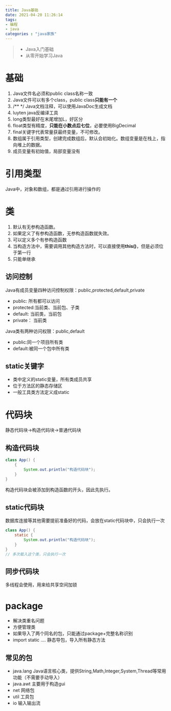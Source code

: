 ```yaml
---
title: Java基础
date: 2021-04-20 11:26:14
tags:
- 编程
- java
categories : "java家族"
---
```


> - Java入门基础
> - 从零开始学习Java

<!--more-->

# 基础
1. Java文件名必须和public class名称一致
2. Java文件可以有多个class，public class**只能有一个**
3. /** */ Java文档注释，可以使用JavaDoc生成文档
4. luyten java反编译工具
5. long类型最好在末尾增加L，好区分
6. float类型有精度，**只能在小数点后七位**，必要使用BigDecimal
7. final关键字代表常量获最终变量，不可修改。
8. 数组属于引用类型，创建完成数组后，默认会初始化。数组变量是在栈上，指向堆上的数据。
9. 成员变量有初始值，局部变量没有

# 引用类型
Java中，对象和数组，都是通过引用进行操作的

# 类
1. 默认有无参构造函数。
2. 如果定义了有参构造函数，无参构造函数就失效。
3. 可以定义多个有参构造函数
4. 当构造方法中，需要调用其他构造方法时，可以直接使用**this()**，但是必须位于第一行
5. 只能单继承

## 访问控制
Java有成员变量四种访问控制权限：public,protected,default,private
- public: 所有都可以访问
- protected:当前类、当前包、子类
- default: 当前类，当前包
- private： 当前类

Java类有两种访问权限：public,default
- public:同一个项目所有类
- default:被同一个包中所有类

## static关键字
- 类中定义的static变量，所有类成员共享
- 位于方法区的静态存储区
- 一般工具类方法定义成static

# 代码块
静态代码块->构造代码块->普通代码块
## 构造代码块
```Java
class App() {
    {
        System.out.println("构造代码块");
    }
}
```
构造代码块会被添加到构造函数的开头，因此先执行。

## static代码块
数据库连接等其他需要提前准备好的代码，会放在static代码块中，只会执行一次
```Java
class App() {
    static {
        System.out.println("构造代码块");
    }
}
// 多次载入这个类，只会执行一次
```

## 同步代码块
多线程会使用，用来给共享空间加锁

# package
- 解决类重名问题
- 方便管理类
- 如果导入了两个同名的包，只能通过package+完整名称识别
- import static .... 静态导包，导入所有静态方法

## 常见的包
- java.lang Java语言核心类，提供String,Math,Integer,System,Thread等常用功能（不需要手动导入）
- java.awt 主要用于构造gui
- net 网络包
- util 工具包
- io 输入输出流